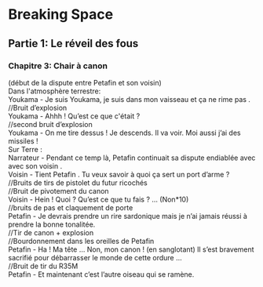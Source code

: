 #  Breaking Space
## Partie 1: Le réveil des fous
### Chapitre 3: Chair à canon
(début de la dispute entre Petafin et son voisin)<br/>
Dans l'atmosphère terrestre:<br/>
Youkama - Je suis Youkama,  je suis dans mon vaisseau et ça ne rime pas .<br>
//Bruit d’explosion<br>
Youkama - Ahhh ! Qu’est ce que c'était ?<br/>
//second bruit d’explosion<br/>
Youkama - On me tire dessus ! Je descends. Il va voir. Moi aussi j’ai des missiles !<br/>
Sur Terre :<br/>
Narrateur - Pendant ce temp là, Petafin continuait sa dispute endiablée avec avec son voisin .<br/>
Voisin - Tient Petafin . Tu veux savoir à quoi ça sert un port d’arme ?<br/>
//Bruits de tirs de pistolet du futur ricochés<br/>
//Bruit de pivotement du canon<br/>
Voisin - Hein ! Quoi ? Qu’est ce que tu fais ? … (Non*10)<br/>
//bruits de pas et claquement de porte<br/>
Petafin - Je devrais prendre un rire sardonique mais je n’ai jamais réussi à prendre la bonne tonalitée.<br/>
//Tir de canon + explosion<br/>
//Bourdonnement dans les oreilles de Petafin<br/>
Petafin - Ha ! Ma tête … Non, mon canon ! (en sanglotant) Il s’est bravement sacrifié pour débarrasser le monde de cette ordure …<br/>
//Bruit de tir du R35M<br/>
Petafin - Et maintenant c’est l’autre oiseau qui se ramène.
